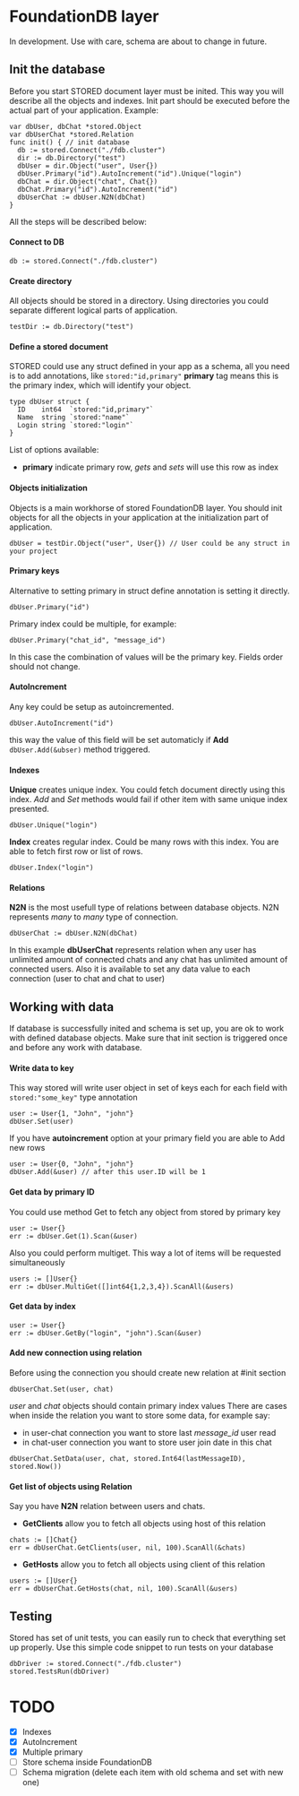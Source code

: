 # FoundationDB layer
In development. Use with care, schema are about to change in future.

## Init the database
Before you start STORED document layer must be inited.
This way you will describe all the objects and indexes. Init part should be executed before
the actual part of your application. Example:
```
var dbUser, dbChat *stored.Object
var dbUserChat *stored.Relation
func init() { // init database
  db := stored.Connect("./fdb.cluster")
  dir := db.Directory("test")
  dbUser = dir.Object("user", User{})
  dbUser.Primary("id").AutoIncrement("id").Unique("login")
  dbChat = dir.Object("chat", Chat{})
  dbChat.Primary("id").AutoIncrement("id")
  dbUserChat := dbUser.N2N(dbChat)
}
```

All the steps will be described below:
#### Connect to DB
```
db := stored.Connect("./fdb.cluster")
```

#### Create directory
All objects should be stored in a directory. Using directories you could separate different logical parts of application.
```
testDir := db.Directory("test")
```

#### Define a stored document
STORED could use any struct defined in your app as a schema, all you need is to add annotations, like ```stored:"id,primary"```
**primary** tag means this is the primary index, which will identify your object.
```
type dbUser struct {
  ID    int64  `stored:"id,primary"`
  Name  string `stored:"name"`
  Login string `stored:"login"`
}
```
List of options available:
- **primary** indicate primary row, *gets* and *sets* will use this row as index

#### Objects initialization
Objects is a main workhorse of stored FoundationDB layer.
You should init objects for all the objects in your application at the initialization part of application.
```
dbUser = testDir.Object("user", User{}) // User could be any struct in your project
```

#### Primary keys
Alternative to setting primary in struct define annotation is setting it directly.
```
dbUser.Primary("id")
```
Primary index could be multiple, for example:
```
dbUser.Primary("chat_id", "message_id")
```
In this case the combination of values will be the primary key. Fields order should not change.

#### AutoIncrement
Any key could be setup as autoincremented.
```
dbUser.AutoIncrement("id")
```
this way the value of this field will be set automaticly if **Add** `dbUser.Add(&ubser)` method triggered.

#### Indexes
**Unique** creates unique index. You could fetch document directly using this index.
*Add* and *Set* methods would fail if other item with same unique index presented.
```
dbUser.Unique("login")
```
**Index** creates regular index. Could be many rows with this index. You are able to fetch first row or list of rows.
```
dbUser.Index("login")
```

#### Relations
**N2N** is the most usefull type of relations between database objects. N2N represents *many* to *many* type of connection.
```
dbUserChat := dbUser.N2N(dbChat)
```
In this example **dbUserChat** represents relation when any user has unlimited amount of connected chats and any chat has
unlimited amount of connected users. Also it is available to set any data value to each connection (user to chat and chat to user)

## Working with data
If database is successfully inited and schema is set up, you are ok to work with defined database objects.
Make sure that init section is triggered once and before any work with database.

#### Write data to key
This way stored will write user object in set of keys each for each field with `stored:"some_key"` type annotation
```
user := User{1, "John", "john"}
dbUser.Set(user)
```
If you have **autoincrement** option at your primary field you are able to Add new rows
```
user := User{0, "John", "john"}
dbUser.Add(&user) // after this user.ID will be 1
```

#### Get data by primary ID
You could use method Get to fetch any object from stored by primary key
```
user := User{}
err := dbUser.Get(1).Scan(&user)
```
Also you could perform multiget. This way a lot of items will be requested simultaneously
```
users := []User{}
err := dbUser.MultiGet([]int64{1,2,3,4}).ScanAll(&users)
```

#### Get data by index
```
user := User{}
err := dbUser.GetBy("login", "john").Scan(&user)
```

#### Add new connection using relation
Before using the connection you should create new relation at #init section
```
dbUserChat.Set(user, chat)
```
*user* and *chat* objects should contain primary index values
There are cases when inside the relation you want to store some data, for example say:
* in user-chat connection you want to store last *message_id* user read
* in chat-user connection you want to store user join date in this chat
```
dbUserChat.SetData(user, chat, stored.Int64(lastMessageID), stored.Now())
```

#### Get list of objects using Relation
Say you have **N2N** relation between users and chats.
* **GetClients** allow you to fetch all objects using host of this relation
```
chats := []Chat{}
err = dbUserChat.GetClients(user, nil, 100).ScanAll(&chats)
```
* **GetHosts** allow you to fetch all objects using client of this relation
```
users := []User{}
err = dbUserChat.GetHosts(chat, nil, 100).ScanAll(&users)
```

## Testing
Stored has set of unit tests, you can easily run to check that everything set up properly.
Use this simple code snippet to run tests on your database
```
dbDriver := stored.Connect("./fdb.cluster")
stored.TestsRun(dbDriver)
```

# TODO
- [x] Indexes
- [x] AutoIncrement
- [x] Multiple primary
- [ ] Store schema inside FoundationDB
- [ ] Schema migration (delete each item with old schema and set with new one)

